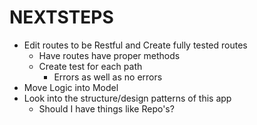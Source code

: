 NEXTSTEPS
=========
* Edit routes to be Restful and Create fully tested routes
    * Have routes have proper methods
    * Create test for each path
        * Errors as well as no errors
* Move Logic into Model
* Look into the structure/design patterns of this app
    * Should I have things like Repo's?
